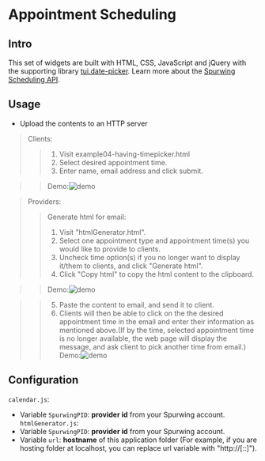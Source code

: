 # Appointment Scheduling 

## Intro

This set of widgets are built with HTML, CSS, JavaScript and jQuery with the supporting library [tui.date-picker](https://github.com/nhn/tui.date-picker). Learn more about the [Spurwing Scheduling API](https://github.com/Spurwingio/Appointment-Scheduling-API).

## Usage

- Upload the contents to an HTTP server 
> Clients: 
>>1. Visit example04-having-timepicker.html 
>>2. Select desired appointment time.
>>3. Enter name, email address and click submit.

>>Demo:![demo](http://g.recordit.co/4kjsyBm6lX.gif) 

>Providers:
>> Generate html for email:
>> 1. Visit "htmlGenerator.html".
>> 2. Select one appointment type and appointment time(s) you would like to provide to clients.
>> 3. Uncheck time option(s) if you no longer want to display it/them to clients, and click "Generate html".
>> 4. Click "Copy html" to copy the html content to the clipboard.

>> Demo:![demo](http://g.recordit.co/IvDrW98F03.gif)

>> 5. Paste the content to email, and send it to client.
>> 6. Clients will then be able to click on the the desired appointment time in the email and enter their information as mentioned above.(If by the time, selected appointment time is no longer available, the web page will display the message, and ask client to pick another time from email.)
>> Demo:![demo](http://g.recordit.co/11m6nTCw9l.gif)


## Configuration
`calendar.js`:
- Variable `SpurwingPID`:  **provider id**  from your Spurwing account.
`htmlGenerator.js`:
- Variable `SpurwingPID`:  **provider id**  from your Spurwing account.
- Variable `url`: **hostname** of this application folder (For example, if you are hosting folder at localhost, you can replace url variable with "http://[::]").

